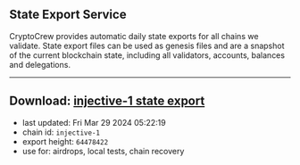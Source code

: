 ## State Export Service
CryptoCrew provides automatic daily state exports for all chains we validate. State export files can be used as genesis files and are a snapshot of the current blockchain state, including all validators, accounts, balances and delegations.

---
**Download: [injective-1 state export](https://dl-eu2.ccvalidators.com/SERVICE/injective/injective-1_export_64478422.json)**
---

- last updated: Fri Mar 29 2024 05:22:19
- chain id: `injective-1`
- export height: `64478422`
- use for: airdrops, local tests, chain recovery
